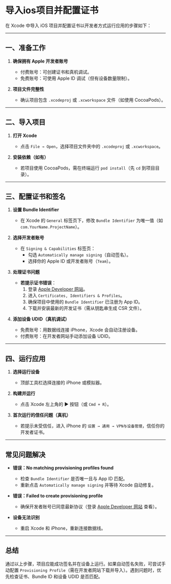 # 导入ios项目并配置证书

在 Xcode 中导入 iOS 项目并配置证书以开发者方式运行应用的步骤如下：

---

## **一、准备工作**

1. **确保拥有 Apple 开发者账号**  
   - 付费账号：可创建证书和真机调试。
   - 免费账号：可使用 Apple ID 调试（但有设备数量限制）。

2. **项目文件完整性**  
   - 确认项目包含 `.xcodeproj` 或 `.xcworkspace` 文件（如使用 CocoaPods）。

---

## **二、导入项目**

1. **打开 Xcode**  
   - 点击 `File → Open`，选择项目文件夹中的 `.xcodeproj` 或 `.xcworkspace`。

2. **安装依赖（如有）**  
   - 若项目使用 CocoaPods，需在终端运行 `pod install`（先 `cd` 到项目目录）。

---

## **三、配置证书和签名**

1. **设置 Bundle Identifier**  
   - 在 Xcode 的 `General` 标签页下，修改 `Bundle Identifier` 为唯一值（如 `com.YourName.ProjectName`）。

2. **选择开发者账号**  
   - 在 `Signing & Capabilities` 标签页：
     - 勾选 `Automatically manage signing`（自动签名）。
     - 选择你的 Apple ID 或开发者账号（`Team`）。

3. **处理证书问题**  
   - **若提示证书错误**：
     1. 登录 [Apple Developer 网站](https://developer.apple.com)。
     2. 进入 `Certificates, Identifiers & Profiles`。
     3. 确保项目中使用的 `Bundle Identifier` 已注册为 App ID。
     4. 下载并安装最新的开发证书（需从钥匙串生成 CSR 文件）。

4. **添加设备 UDID（真机调试）**  
   - 免费账号：用数据线连接 iPhone，Xcode 会自动注册设备。
   - 付费账号：在开发者网站手动添加设备 UDID。

---

## **四、运行应用**

1. **选择运行设备**  
   - 顶部工具栏选择连接的 iPhone 或模拟器。

2. **构建并运行**  
   - 点击 Xcode 左上角的 ▶️ 按钮（或 `Cmd + R`）。

3. **首次运行的信任问题（真机）**  
   - 若提示未受信任，进入 iPhone 的 `设置 → 通用 → VPN与设备管理`，信任你的开发者证书。

---

## **常见问题解决**

- **错误：No matching provisioning profiles found**  
  - 检查 `Bundle Identifier` 是否唯一且与 App ID 匹配。
  - 重新点击 `Automatically manage signing` 并等待 Xcode 自动修复。

- **错误：Failed to create provisioning profile**  
  - 确保开发者账号已同意最新协议（登录 [Apple Developer 网站](https://developer.apple.com) 查看）。

- **设备无法识别**  
  - 重启 Xcode 和 iPhone，重新连接数据线。

---

## **总结**

通过以上步骤，项目应能成功签名并在设备上运行。如果自动签名失败，可尝试手动配置 `Provisioning Profile`（需在开发者网站下载并导入）。遇到问题时，优先检查证书、Bundle ID 和设备 UDID 是否匹配。
